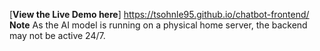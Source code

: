 [**View the Live Demo here**] 
https://tsohnle95.github.io/chatbot-frontend/
**Note** As the AI model is running on a physical home server, the backend may not be active 24/7.

